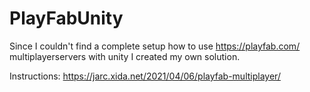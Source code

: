 # PlayFabUnity

Since I couldn't find a complete setup how to use https://playfab.com/ multiplayerservers with unity I created my own solution.

Instructions:
https://jarc.xida.net/2021/04/06/playfab-multiplayer/
